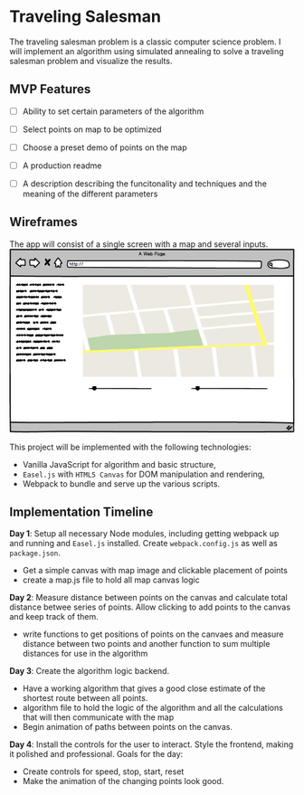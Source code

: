 # Traveling Salesman

The traveling salesman problem is a classic computer science problem. I will implement an algorithm using simulated annealing to solve a traveling salesman problem and visualize the results.

## MVP Features

- [ ] Ability to set certain parameters of the algorithm
- [ ] Select points on  map to be optimized
- [ ] Choose a preset demo of points on the map
- [ ] A production readme
- [ ] A description describing the funcitonality and techniques and the meaning of the different parameters


## Wireframes

The app will consist of a single screen with a map and several inputs.
![alt-tag](salesman.png)


This project will be implemented with the following technologies:

- Vanilla JavaScript for algorithm and basic structure,
- `Easel.js` with `HTML5 Canvas` for DOM manipulation and rendering,
-  Webpack to bundle and serve up the various scripts.

## Implementation Timeline

**Day 1**: Setup all necessary Node modules, including getting webpack up and running and `Easel.js` installed.  Create `webpack.config.js` as well as `package.json`. 

- Get a simple canvas with map image and clickable placement of points
- create a map.js file to hold all map canvas logic

**Day 2**: Measure distance between points on the canvas and calculate total distance betwee series of points. Allow clicking to add points to the canvas and keep track of them. 

- write functions to get positions of points on the canvaes and measure distance between two points and another function to sum multiple distances for use in the algorithm


**Day 3**: Create the algorithm logic backend.

- Have a working algorithm that gives a good close estimate of the shortest route between all points.
- algorithm file to hold the logic of the algorithm and all the calculations that will then communicate with the map
- Begin animation of paths between points on the canvas.


**Day 4**: Install the controls for the user to interact.  Style the frontend, making it polished and professional.  Goals for the day:

- Create controls for speed, stop, start, reset
- Make the animation of the changing points look good.
